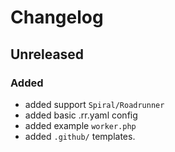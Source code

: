 # Changelog

## Unreleased

### Added
- added support `Spiral/Roadrunner`
- added basic .rr.yaml config
- added example `worker.php`
- added `.github/` templates.
